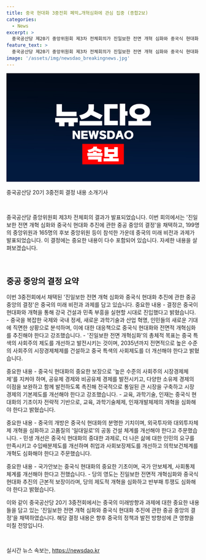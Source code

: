 ```yaml
---
title: 중국 현대화 3중전회 폐막…개혁심화에 관심 집중 (종합2보)
categories:
  - News
excerpt: >
  중국공산당 제20기 중앙위원회 제3차 전체회의가 진일보한 전면 개혁 심화와 중국식 현대화 추진 결정을 채택하며 2029년까지 완수할 인사조치를 발표했다. 시진핑 3기의 경제 정책 방향을 제시하며 2035년까지 사회주의 시장경제체제를 건설하고 사회제도를 발전시키기로 밝힘. 또한 군사 및 안보체계 개선 및 중국식 현대화를 강조하며 인재개발체제와 교육체계 개혁도 중요시. 이외 외국투자체제 개혁, 삶의 질 향상을 위한 인민의 요구 충족 등을 강조하며 심층 개혁을 결의함.
feature_text: >
  중국공산당 제20기 중앙위원회 제3차 전체회의가 진일보한 전면 개혁 심화와 중국식 현대화 추진 결정을 채택하며 2029년까지 완수할 인사조치를 발표했다. 시진핑 3기의 경제 정책 방향을 제시하며 2035년까지 사회주의 시장경제체제를 건설하고 사회제도를 발전시키기로 밝힘. 또한 군사 및 안보체계 개선 및 중국식 현대화를 강조하며 인재개발체제와 교육체계 개혁도 중요시. 이외 외국투자체제 개혁, 삶의 질 향상을 위한 인민의 요구 충족 등을 강조하며 심층 개혁을 결의함.
image: '/assets/img/newsdao_breakingnews.jpg'
---
```


<p><img src="/assets/img/newsdao_breakingnews.jpg" alt="firstkoreanews 속보" /></p>

<p>중국공산당 20기 3중전회 결정 내용 소개기사</p>

<p data-ke-size="size16">&nbsp;</p>

<p>중국공산당 중앙위원회 제3차 전체회의 결과가 발표되었습니다. 이번 회의에서는 '진일보한 전면 개혁 심화와 중국식 현대화 추진에 관한 중공 중앙의 결정'을 채택하고, 199명의 중앙위원과 165명의 후보 중앙위원 등이 참석한 가운데 중국의 미래 비전과 과제가 발표되었습니다. 이 결정에는 중요한 내용이 다수 포함되어 있습니다. 자세한 내용을 살펴보겠습니다. </p>

<p data-ke-size="size16">&nbsp;</p>

<h2 data-ke-size="size26">중공 중앙의 결정 요약</h2>

<p>이번 3중전회에서 채택된 '진일보한 전면 개혁 심화와 중국식 현대화 추진에 관한 중공 중앙의 결정'은 중국의 미래 비전과 과제를 담고 있습니다. 
중요한 내용
- 결정은 중국이 현대화와 개혁을 통해 강국 건설과 민족 부흥을 실현할 시대로 진입했다고 밝혔습니다.
- 중국을 복잡한 국제와 국내 정세, 새로운 과학기술과 산업 혁명, 인민들의 새로운 기대에 직면한 상황으로 분석하며, 이에 대한 대응책으로 중국식 현대화와 전면적 개혁심화를 추진해야 한다고 강조했습니다.
- '진일보한 전면 개혁심화'의 총체적 목표는 중국 특색의 사회주의 제도를 개선하고 발전시키는 것이며, 2035년까지 전면적으로 높은 수준의 사회주의 시장경제체제를 건설하고 중국 특색의 사회제도를 더 개선해야 한다고 밝혔습니다.</p>

<p>중요한 내용
- 중국식 현대화의 중요한 보장으로 '높은 수준의 사회주의 시장경제체제'를 지켜야 하며, 공유제 경제와 비공유제 경제를 발전시키고, 다양한 소유제 경제의 이점을 보완하고 함께 발전하도록 촉진해 전국적으로 통일된 큰 시장을 구축하고 시장 경제의 기본제도를 개선해야 한다고 강조했습니다.
- 교육, 과학기술, 인재는 중국식 현대화의 기초이자 전략적 기반으로, 교육, 과학기술체제, 인재개발체제의 개혁을 심화해야 한다고 밝혔습니다.</p>

<p>중요한 내용
- 중국의 개방은 중국식 현대화의 분명한 기치이며, 외국투자와 대외투자체제 개혁을 심화하고 고품질의 '일대일로'의 공동 건설 체계를 개선해야 한다고 주문했습니다.
- 민생 개선은 중국식 현대화의 중대한 과제로, 더 나은 삶에 대한 인민의 요구를 만족시키고 수입배분제도를 개선하며 취업과 사회보장제도를 개선하고 의학보건체계를 개혁도 심화해야 한다고 주문했습니다.</p>

<p>중요한 내용
- 국가안보는 중국식 현대화의 중요한 기초이며, 국가 안보체계, 사회통제체계를 개선해야 한다고 전했습니다.
- 당의 영도는 진일보한 전면적 개혁심화와 중국식 현대화 추진의 근본적 보장이라며, 당의 제도적 개혁을 심화하고 반부패 투쟁도 심화해야 한다고 밝혔습니다.</p>

<p>이와 같이 중국공산당 20기 3중전회에서는 중국의 미래방향과 과제에 대한 중요한 내용들을 담고 있는 '진일보한 전면 개혁 심화와 중국식 현대화 추진에 관한 중공 중앙의 결정'을 채택하였습니다. 해당 결정 내용은 향후 중국의 정책과 발전 방향성에 큰 영향을 미칠 전망입니다.</p>

<p data-ke-size="size16">&nbsp;</p>
실시간 뉴스 속보는, <a href="https://newsdao.kr" rel="dofollow">https://newsdao.kr</a>


